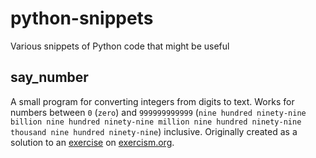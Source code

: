 # python-snippets
Various snippets of Python code that might be useful

## say_number
A small program for converting integers from digits to text. Works for numbers between `0` (`zero`) and `999999999999` (`nine hundred ninety-nine billion nine hundred ninety-nine million nine hundred ninety-nine thousand nine hundred ninety-nine`) inclusive. Originally created as a solution to an [exercise](https://exercism.org/tracks/python/exercises/say) on [exercism.org](https://exercism.org/).
